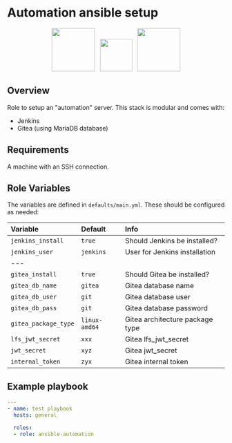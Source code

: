 # Automation ansible setup

<p align="center">
<img src="https://ansible.readthedocs.io/projects/ansible-core/devel/_static/images/Ansible-Mark-RGB_White.png" width=100>
&nbsp;
<img src="https://www.jenkins.io/images/logos/jenkins/jenkins.svg" width=75>
&nbsp;
<img src="https://gitea.com/assets/img/logo.svg" width=100>
</p>

## Overview

Role to setup an "automation" server. This stack is modular and comes with:

- Jenkins
- Gitea (using MariaDB database)

## Requirements

A machine with an SSH connection.

## Role Variables

The variables are defined in `defaults/main.yml`. These should be configured as needed:

| Variable | Default | Info |
| :------- | :------ | :--- |
| `jenkins_install`               | `true`           | Should Jenkins be installed?                      |
| `jenkins_user`                  | `jenkins`        | User for Jenkins installation                     |
| ---      |         |      |
| `gitea_install`                 | `true`           | Should Gitea be installed?                        |
| `gitea_db_name`                 | `gitea`          | Gitea database name                               |
| `gitea_db_user`                 | `git`            | Gitea database user                               |
| `gitea_db_pass`                 | `git`            | Gitea database password                           |
| `gitea_package_type`            | `linux-amd64`    | Gitea architecture package type                   |
| `lfs_jwt_secret`                | `xxx`            | Gitea lfs_jwt_secret                              |
| `jwt_secret`                    | `xyz`            | Gitea jwt_secret                                  |
| `internal_token`                | `zyx`            | Gitea internal token                              |

## Example playbook

```yml
---
- name: test playbook
  hosts: general

  roles:
  - role: ansible-automation
```
